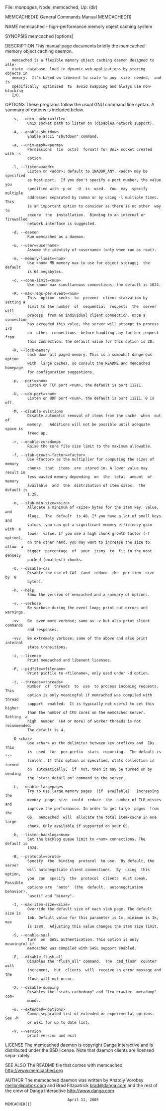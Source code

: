 File: *manpages*,  Node: memcached,  Up: (dir)

MEMCACHED(1)                General Commands Manual               MEMCACHED(1)



NAME
       memcached - high-performance memory object caching system

SYNOPSIS
       memcached [options]

DESCRIPTION
       This  manual page documents briefly the memcached memory object caching
       daemon.

       memcached is a flexible memory object caching daemon designed to  alle‐
       viate  database  load in dynamic web applications by storing objects in
       memory.  It's based on libevent to scale to any  size  needed,  and  is
       specifically  optimized  to  avoid swapping and always use non-blocking
       I/O.

OPTIONS
       These programs follow the usual GNU command line syntax. A  summary  of
       options is included below.

       -s, --unix-socket=<file>
              Unix socket path to listen on (disables network support).

       -A, --enable-shutdown
              Enable ascii "shutdown" command.

       -a, --unix-mask=<perms>
              Permissions  (in  octal  format) for Unix socket created with -s
              option.

       -l, --listen=<addr>
              Listen on <addr>; default to INADDR_ANY. <addr> may be specified
              as host:port.  If you don't specify a port number, the value you
              specified with -p or  -U  is  used.  You  may  specify  multiple
              addresses separated by comma or by using -l multiple times. This
              is an important option to consider as there is no other  way  to
              secure  the  installation.  Binding to an internal or firewalled
              network interface is suggested.

       -d, --daemon
              Run memcached as a daemon.

       -u, --user=<username>
              Assume the identity of <username> (only when run as root).

       -m, --memory-limit=<num>
              Use <num> MB memory max to use for object storage;  the  default
              is 64 megabytes.

       -c, --conn-limit=<num>
              Use <num> max simultaneous connections; the default is 1024.

       -R, --max-reqs-per-event=<num>
              This  option  seeks  to  prevent  client starvation by setting a
              limit to the number  of  sequential  requests  the  server  will
              process  from an individual client connection. Once a connection
              has exceeded this value, the server will attempt to process  I/O
              on  other  connections  before handling any further request from
              this connection. The default value for this option is 20.

       -k, --lock-memory
              Lock down all paged memory. This is a somewhat dangerous  option
              with  large caches, so consult the README and memcached homepage
              for configuration suggestions.

       -p, --port=<num>
              Listen on TCP port <num>, the default is port 11211.

       -U, --udp-port=<num>
              Listen on UDP port <num>, the default is port 11211, 0 is off.

       -M, --disable-evictions
              Disable automatic removal of items from the cache  when  out  of
              memory.   Additions will not be possible until adequate space is
              freed up.

       -r, --enable-coredumps
              Raise the core file size limit to the maximum allowable.

       -f, --slab-growth-factor=<factor>
              Use <factor> as the multiplier for computing the sizes of memory
              chunks  that  items  are  stored in. A lower value may result in
              less wasted memory depending  on  the  total  amount  of  memory
              available  and  the  distribution of item sizes.  The default is
              1.25.

       -n, --slab-min-size=<size>
              Allocate a minimum of <size> bytes for the item key, value,  and
              flags.  The  default  is 48. If you have a lot of small keys and
              values, you can get a significant memory efficiency gain with  a
              lower  value. If you use a high chunk growth factor (-f option),
              on the other hand, you may want to increase the size to allow  a
              bigger  percentage  of  your  items  to  fit in the most densely
              packed (smallest) chunks.

       -C, --disable-cas
              Disable the use of CAS  (and  reduce  the  per-item  size  by  8
              bytes).

       -h, --help
              Show the version of memcached and a summary of options.

       -v, --verbose
              Be verbose during the event loop; print out errors and warnings.

       -vv    Be  even more verbose; same as -v but also print client commands
              and responses.

       -vvv   Be extremely verbose; same of the above and also print  internal
              state transitions.

       -i, --license
              Print memcached and libevent licenses.

       -P, --pidfile=<filename>
              Print pidfile to <filename>, only used under -d option.

       -t, --threads=<threads>
              Number  of  threads  to  use  to process incoming requests. This
              option is only meaningful if memcached was compiled with  thread
              support  enabled.  It is typically not useful to set this higher
              than the number of CPU cores on the memcached server. Setting  a
              high  number  (64 or more) of worker threads is not recommended.
              The default is 4.

       -D <char>
              Use <char> as the delimiter between key prefixes and  IDs.  This
              is  used  for  per-prefix  stats  reporting.  The default is ":"
              (colon). If this option is specified, stats collection is turned
              on  automatically;  if  not, then it may be turned on by sending
              the "stats detail on" command to the server.

       -L, --enable-largepages
              Try to use large memory pages  (if  available).  Increasing  the
              memory  page  size  could  reduce  the  number of TLB misses and
              improve the performance. In order to get large  pages  from  the
              OS,  memcached  will  allocate the total item-cache in one large
              chunk. Only available if supported on your OS.

       -b, --listen-backlog=<num>
              Set the backlog queue limit to <num> connections. The default is
              1024.

       -B, --protocol=<proto>
              Specify  the  binding  protocol  to use.  By default, the server
              will autonegotiate client connections.  By  using  this  option,
              you  can  specify  the  protocol  clients  must speak.  Possible
              options are  "auto"  (the  default,  autonegotiation  behavior),
              "ascii" and "binary".

       -I, --max-item-size=<size>
              Override the default size of each slab page. The default size is
              1mb. Default value for this parameter is 1m, minimum is 1k,  max
              is 128m.  Adjusting this value changes the item size limit.

       -S, --enable-sasl
              Turn  on  SASL authentication. This option is only meaningful if
              memcached was compiled with SASL support enabled.

       -F, --disable-flush-all
              Disables the "flush_all" command.  The  cmd_flush  counter  will
              increment,  but  clients  will  receive an error message and the
              flush will not occur.

       -X, --disable-dumping
              Disables the "stats cachedump" and "lru_crawler  metadump"  com‐
              mands.

       -o, --extended=<options>
              Comma separated list of extended or experimental options. See -h
              or wiki for up to date list.

       -V, --version
              print version and exit

LICENSE
       The memcached daemon is copyright Danga Interactive and is  distributed
       under  the  BSD  license.  Note  that daemon clients are licensed sepa‐
       rately.

SEE ALSO
       The README file that comes with memcached
       http://www.memcached.org

AUTHOR
       The memcached daemon was written by Anatoly Vorobey  <mellon@pobox.com>
       and Brad Fitzpatrick <brad@danga.com> and the rest of the crew of Danga
       Interactive http://www.danga.com



                                April 11, 2005                    MEMCACHED(1)

